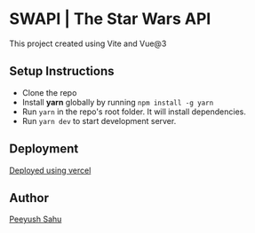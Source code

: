 # SWAPI | The Star Wars API

This project created using Vite and Vue@3

## Setup Instructions

- Clone the repo
- Install **yarn** globally by running `npm install -g yarn`
- Run `yarn` in the repo's root folder. It will install dependencies.
- Run `yarn dev` to start development server.

## Deployment

[Deployed using vercel](https://qubeyond.vercel.app/)

## Author 

[Peeyush Sahu](https://github.com/peeyush-sahu)